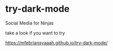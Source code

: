 # try-dark-mode
Social Media for Ninjas

take a look if you want to try

https://mfebriansyaaah.github.io/try-dark-mode/
